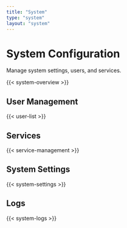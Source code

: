 ```yaml
---
title: "System"
type: "system"
layout: "system"
---
```


# System Configuration

Manage system settings, users, and services.

{{< system-overview >}}

## User Management

{{< user-list >}}

## Services

{{< service-management >}}

## System Settings

{{< system-settings >}}

## Logs

{{< system-logs >}}